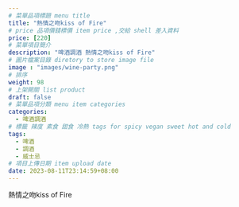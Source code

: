 ```yaml
---
# 菜單品項標題 menu title 
title: "熱情之吻kiss of Fire"
# price 品項價錢標價 item price ,交給 shell 差入資料
price: [220] 
# 菜單項目簡介 
description: "啤酒調酒 熱情之吻kiss of Fire"
# 圖片檔案目錄 diretory to store image file
image : "images/wine-party.png"
# 排序
weight: 98 
# 上架開關 list product 
draft: false
# 菜單品項分類 menu item categories 
categories:
  - 啤酒調酒 
# 標籤 辣度 素食 甜食 冷熱 tags for spicy vegan sweet hot and cold 
tags:
  - 啤酒
  - 調酒 
  - 威士忌
# 項目上傳日期 item upload date 
date: 2023-08-11T23:14:59+08:00
---
```


 熱情之吻kiss of Fire
